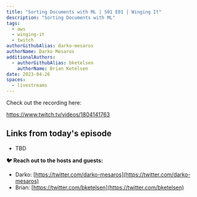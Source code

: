 ```yaml
---
title: "Sorting Documents with ML | S01 E01 | Winging It"
description: "Sorting Documents with ML"
tags:
  - aws
  - winging-it
  - twitch
authorGithubAlias: darko-mesaros
authorName: Darko Mesaros
additionalAuthors: 
  - authorGithubAlias: bketelsen
    authorName: Brian Ketelsen
date: 2023-04-26
spaces:
  - livestreams
---
```


Check out the recording here:

https://www.twitch.tv/videos/1804141763

## Links from today's episode

* TBD

**🐦 Reach out to the hosts and guests:**

- Darko: [https://twitter.com/darko-mesaros](https://twitter.com/darko-mesaros)
- Brian: [https://twitter.com/bketelsen](https://twitter.com/bketelsen)

